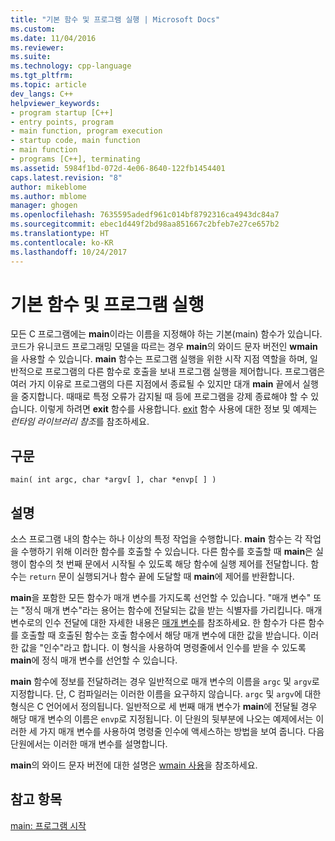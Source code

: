 ```yaml
---
title: "기본 함수 및 프로그램 실행 | Microsoft Docs"
ms.custom: 
ms.date: 11/04/2016
ms.reviewer: 
ms.suite: 
ms.technology: cpp-language
ms.tgt_pltfrm: 
ms.topic: article
dev_langs: C++
helpviewer_keywords:
- program startup [C++]
- entry points, program
- main function, program execution
- startup code, main function
- main function
- programs [C++], terminating
ms.assetid: 5984f1bd-072d-4e06-8640-122fb1454401
caps.latest.revision: "8"
author: mikeblome
ms.author: mblome
manager: ghogen
ms.openlocfilehash: 7635595adedf961c014bf8792316ca4943dc84a7
ms.sourcegitcommit: ebec1d449f2bd98aa851667c2bfeb7e27ce657b2
ms.translationtype: HT
ms.contentlocale: ko-KR
ms.lasthandoff: 10/24/2017
---
```

# <a name="main-function-and-program-execution"></a>기본 함수 및 프로그램 실행
모든 C 프로그램에는 **main**이라는 이름을 지정해야 하는 기본(main) 함수가 있습니다. 코드가 유니코드 프로그래밍 모델을 따르는 경우 **main**의 와이드 문자 버전인 **wmain**을 사용할 수 있습니다. **main** 함수는 프로그램 실행을 위한 시작 지점 역할을 하며, 일반적으로 프로그램의 다른 함수로 호출을 보내 프로그램 실행을 제어합니다. 프로그램은 여러 가지 이유로 프로그램의 다른 지점에서 종료될 수 있지만 대개 **main** 끝에서 실행을 중지합니다. 때때로 특정 오류가 감지될 때 등에 프로그램을 강제 종료해야 할 수 있습니다. 이렇게 하려면 **exit** 함수를 사용합니다. [exit](../c-runtime-library/reference/exit-exit-exit.md) 함수 사용에 대한 정보 및 예제는 *런타임 라이브러리 참조*를 참조하세요.  
  
## <a name="syntax"></a>구문  
  
```  
main( int argc, char *argv[ ], char *envp[ ] )  
```  
  
## <a name="remarks"></a>설명  
 소스 프로그램 내의 함수는 하나 이상의 특정 작업을 수행합니다. **main** 함수는 각 작업을 수행하기 위해 이러한 함수를 호출할 수 있습니다. 다른 함수를 호출할 때 **main**은 실행이 함수의 첫 번째 문에서 시작될 수 있도록 해당 함수에 실행 제어를 전달합니다. 함수는 `return` 문이 실행되거나 함수 끝에 도달할 때 **main**에 제어를 반환합니다.  
  
 **main**을 포함한 모든 함수가 매개 변수를 가지도록 선언할 수 있습니다. "매개 변수" 또는 "정식 매개 변수"라는 용어는 함수에 전달되는 값을 받는 식별자를 가리킵니다. 매개 변수로의 인수 전달에 대한 자세한 내용은 [매개 변수](../c-language/parameters.md)를 참조하세요. 한 함수가 다른 함수를 호출할 때 호출된 함수는 호출 함수에서 해당 매개 변수에 대한 값을 받습니다. 이러한 값을 "인수"라고 합니다. 이 형식을 사용하여 명령줄에서 인수를 받을 수 있도록 **main**에 정식 매개 변수를 선언할 수 있습니다.  
  
 **main** 함수에 정보를 전달하려는 경우 일반적으로 매개 변수의 이름을 `argc` 및 `argv`로 지정합니다. 단, C 컴파일러는 이러한 이름을 요구하지 않습니다. `argc` 및 `argv`에 대한 형식은 C 언어에서 정의됩니다. 일반적으로 세 번째 매개 변수가 **main**에 전달될 경우 해당 매개 변수의 이름은 `envp`로 지정됩니다. 이 단원의 뒷부분에 나오는 예제에서는 이러한 세 가지 매개 변수를 사용하여 명령줄 인수에 액세스하는 방법을 보여 줍니다. 다음 단원에서는 이러한 매개 변수를 설명합니다.  
  
 **main**의 와이드 문자 버전에 대한 설명은 [wmain 사용](../c-language/using-wmain.md)을 참조하세요.  
  
## <a name="see-also"></a>참고 항목  
 [main: 프로그램 시작](../cpp/main-program-startup.md)